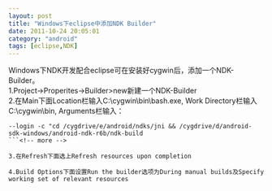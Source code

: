 ```yaml
---
layout: post
title: "Windows下eclipse中添加NDK Builder"
date: 2011-10-24 20:05:01
category: "android"
tags: [eclipse,NDK]
---
```

Windows下NDK开发配合eclipse可在安装好cygwin后，添加一个NDK-Builder。  
1.Project->Properites->Builder>new新建一个NDK-Builder  
2.在Main下面Location栏输入C:\cygwin\bin\bash.exe, Work Directory栏输入C:\cygwin\bin, Arguments栏输入：  

```
--login -c "cd /cygdrive/e/android/ndks/jni && /cygdrive/d/android-sdk-windows/android-ndk-r6b/ndk-build
```<!-- more -->

3.在Refresh下面选上Refresh resources upon completion  

4.Build Options下面设置Run the builder选项为During manual builds及Specify working set of relevant resources  
